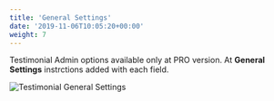 ```yaml
---
title: 'General Settings'
date: '2019-11-06T10:05:20+00:00'
weight: 7
---
```


Testimonial Admin options available only at PRO version. At **General Settings** instrctions added with each field.

![Testimonial General Settings](../images/Testimonial_General_Settings.png)